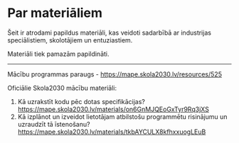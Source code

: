 # Par materiāliem

Šeit ir atrodami papildus materiāli, kas veidoti sadarbībā ar industrijas speciālistiem, skolotājiem un entuziastiem.

Materiāli tiek pamazām papildināti.

---

Mācību programmas paraugs - <https://mape.skola2030.lv/resources/525>

Oficiālie Skola2030 mācību materiāli:

1. Kā uzrakstīt kodu pēc dotas specifikācijas?
    <https://mape.skola2030.lv/materials/on6GnMJQEoGxTyr9Rq3jXS>
2. Kā izplānot un izveidot lietotājam atbilstošu programmētu risinājumu un uzraudzīt tā īstenošanu? <https://mape.skola2030.lv/materials/tkbAYCULX8kfhxxuogLEuB>